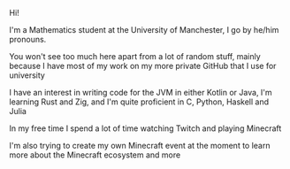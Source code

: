 Hi! 

I'm a Mathematics student at the University of Manchester, I go by he/him pronouns.

You won't see too much here apart from a lot of random stuff, mainly because I have most of my work on my more private GitHub that I use for university

I have an interest in writing code for the JVM in either Kotlin or Java, I'm learning Rust and Zig, and I'm quite proficient in C, Python, Haskell and Julia

In my free time I spend a lot of time watching Twitch and playing Minecraft

I'm also trying to create my own Minecraft event at the moment to learn more about the Minecraft ecosystem and more 
